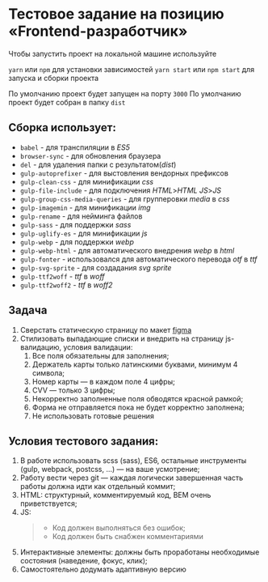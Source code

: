 # Тестовое задание на позицию «Frontend-разработчик»

Чтобы запустить проект на локальной машине используйте

`yarn` или `npm` для установки зависимостей
`yarn start` или `npm start` для запуска и сборки проекта

По умолчанию проект будет запущен на порту `3000`
По умолчанию проект будет собран в папку `dist`

## Сборка использует:

- `babel` - для транспиляции в _ES5_
- `browser-sync` - для обновления браузера
- `del` - для удаления папки с результатом(_dist_)
- `gulp-autoprefixer` - для выстовления вендорных префиксов
- `gulp-clean-css` - для минификации _css_
- `gulp-file-include` - для подключения _HTML_>_HTML_ _JS_>_JS_
- `gulp-group-css-media-queries` - для групперовки _media_ в _css_
- `gulp-imagemin` - для минификации _img_
- `gulp-rename` - для нейминга файлов
- `gulp-sass` - для поддержки _sass_
- `gulp-uglify-es` - для минификации _js_
- `gulp-webp` - для поддержки _webp_
- `gulp-webp-html` - для автоматического внедрения _webp_ в _html_
- `gulp-fonter` - использовался для автоматического перевода _otf_ в _ttf_
- `gulp-svg-sprite` - для создадания _svg sprite_
- `gulp-ttf2woff` - _ttf_ в _woff_
- `gulp-ttf2woff2` - _ttf_ в _woff2_

## Задача

1. Сверстать статическую страницу по макет [figma](https://www.figma.com/file/1MgWMjGiNiceXMc9GIsOQt/%D0%A2%D0%B5%D1%81%D1%82%D0%BE%D0%B2%D0%BE%D0%B5-%D0%B7%D0%B0%D0%B4%D0%B0%D0%BD%D0%B8%D0%B5-%2F-Frontend-%D1%80%D0%B0%D0%B7%D1%80%D0%B0%D0%B1%D0%BE%D1%82%D1%87%D0%B8%D0%BA-%2F-%D0%A2%D0%B0%D0%BF%D0%B8%D1%80?node-id=0%3A1)
2. Стилизовать выпадающие списки и внедрить на страницу js-валидацию,
   условия валидации:
   1. Все поля обязательны для заполнения;
   2. Держатель карты только латинскими буквами, минимум 4 символа;
   3. Номер карты — в каждом поле 4 цифры;
   4. CVV — только 3 цифры;
   5. Некорректно заполненные поля обводятся красной рамкой;
   6. Форма не отправляется пока не будет корректно заполнена;
   7. Не использовать готовые решения

## Условия тестового задания:

1. В работе использовать scss (sass), ES6, остальные инструменты (gulp,
   webpack, postcss, ...) — на ваше усмотрение;
2. Работу вести через git — каждая логически завершенная часть
   работы должна идти как отдельный коммит;
3. HTML: структурный, комментируемый код, BEM очень
   приветствуется;
4. JS:
   > - Код должен выполняться без ошибок;
   > - Код должен быть снабжен комментариями
5. Интерактивные элементы: должны быть проработаны необходимые
   состояния (наведение, фокус, клик);
6. Самостоятельно додумать адаптивную версию
